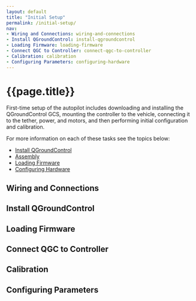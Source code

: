 ```yaml
---
layout: default
title: "Initial Setup"
permalink: /initial-setup/
nav:
- Wiring and Connections: wiring-and-connections
- Install QGroundControl: install-qgroundcontrol
- Loading Firmware: loading-firmware
- Connect QGC to Controller: connect-qgc-to-controller
- Calibration: calibration
- Configuring Parameters: configuring-hardware
---
```


# {{page.title}}

First-time setup of the autopilot includes downloading and installing the QGroundControl GCS, mounting the controller to the vehicle, connecting it to the tether, power, and motors, and then performing initial configuration and calibration.

For more information on each of these tasks see the topics below:

- [Install QGroundControl](#)
- [Assembly](#)
- [Loading Firmware](/loading-firmware/)
- [Configuring Hardware](configuring-hardware)

## Wiring and Connections

## Install QGroundControl

## Loading Firmware

## Connect QGC to Controller

## Calibration

## Configuring Parameters